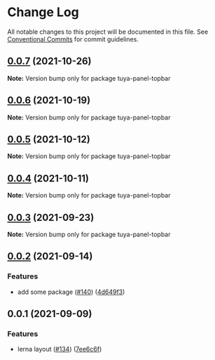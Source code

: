 # Change Log

All notable changes to this project will be documented in this file.
See [Conventional Commits](https://conventionalcommits.org) for commit guidelines.

## [0.0.7](https://github.com/tuya/tuya-panel-kit/compare/tuya-panel-topbar@0.0.6...tuya-panel-topbar@0.0.7) (2021-10-26)

**Note:** Version bump only for package tuya-panel-topbar





## [0.0.6](https://github.com/tuya/tuya-panel-kit/compare/tuya-panel-topbar@0.0.4...tuya-panel-topbar@0.0.6) (2021-10-19)

**Note:** Version bump only for package tuya-panel-topbar





## [0.0.5](https://github.com/tuya/tuya-panel-kit/compare/tuya-panel-topbar@0.0.4...tuya-panel-topbar@0.0.5) (2021-10-12)

**Note:** Version bump only for package tuya-panel-topbar





## [0.0.4](https://github.com/tuya/tuya-panel-kit/compare/tuya-panel-topbar@0.0.3...tuya-panel-topbar@0.0.4) (2021-10-11)

**Note:** Version bump only for package tuya-panel-topbar





## [0.0.3](https://github.com/tuya/tuya-panel-kit/compare/tuya-panel-topbar@0.0.2...tuya-panel-topbar@0.0.3) (2021-09-23)

**Note:** Version bump only for package tuya-panel-topbar





## [0.0.2](https://github.com/tuya/tuya-panel-kit/compare/tuya-panel-topbar@0.0.1...tuya-panel-topbar@0.0.2) (2021-09-14)


### Features

* add some package ([#140](https://github.com/tuya/tuya-panel-kit/issues/140)) ([4d649f3](https://github.com/tuya/tuya-panel-kit/commit/4d649f3020ac96bc9aa16c0d27f925b13244317c))





## 0.0.1 (2021-09-09)


### Features

* lerna layout ([#134](https://github.com/tuya/tuya-panel-kit/issues/134)) ([7ee6c6f](https://github.com/tuya/tuya-panel-kit/commit/7ee6c6fd4f7a3f4131da3099b6b203ba9097fe1d))
